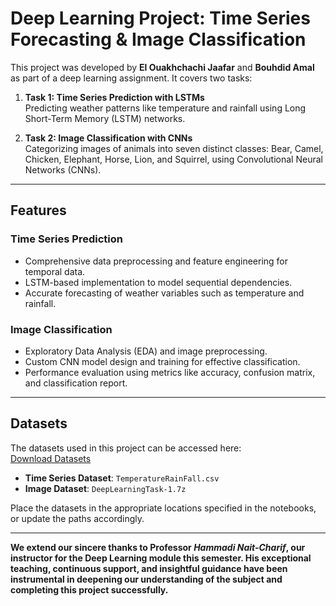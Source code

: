 # Deep Learning Project: Time Series Forecasting & Image Classification  

This project was developed by **El Ouakhchachi Jaafar** and **Bouhdid Amal** as part of a deep learning assignment. It covers two tasks:  

1. **Task 1: Time Series Prediction with LSTMs**  
   Predicting weather patterns like temperature and rainfall using Long Short-Term Memory (LSTM) networks.  

2. **Task 2: Image Classification with CNNs**  
   Categorizing images of animals into seven distinct classes: Bear, Camel, Chicken, Elephant, Horse, Lion, and Squirrel, using Convolutional Neural Networks (CNNs).  

---

## Features  

### Time Series Prediction  
- Comprehensive data preprocessing and feature engineering for temporal data.  
- LSTM-based implementation to model sequential dependencies.  
- Accurate forecasting of weather variables such as temperature and rainfall.  

### Image Classification  
- Exploratory Data Analysis (EDA) and image preprocessing.  
- Custom CNN model design and training for effective classification.  
- Performance evaluation using metrics like accuracy, confusion matrix, and classification report.  

---

## Datasets  

The datasets used in this project can be accessed here:  
[Download Datasets](https://drive.google.com/drive/u/0/folders/1pUxH4zjR52cx1nUG1Kb2Fyh4AFKlU_9Q)  

- **Time Series Dataset**: `TemperatureRainFall.csv`  
- **Image Dataset**: `DeepLearningTask-1.7z`  

Place the datasets in the appropriate locations specified in the notebooks, or update the paths accordingly.  

---
**We extend our sincere thanks to Professor ***Hammadi Nait-Charif***, our instructor for the Deep Learning module this semester. His exceptional teaching, continuous support, and insightful guidance have been instrumental in deepening our understanding of the subject and completing this project successfully.**







